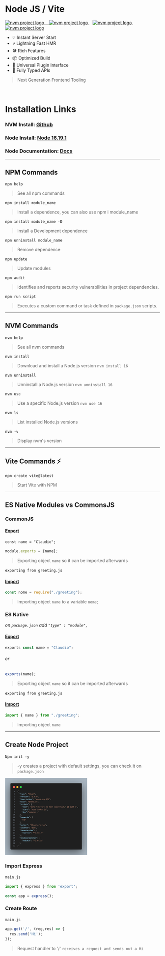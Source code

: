 # Node JS / Vite

<a href="https://cdn.freebiesupply.com/logos/large/2x/nodejs-1-logo-png-transparent.png">
  <picture>
    <source media="(prefers-color-scheme: dark)" srcset="https://cdn.freebiesupply.com/logos/large/2x/nodejs-1-logo-png-transparent.png" />
    <img src="https://raw.githubusercontent.com/nvm-sh/logos/HEAD/nvm-logo-color.svg" height="50" alt="nvm project logo" />
  </picture>&nbsp;&nbsp; 
  <picture>
    <source media="(prefers-color-scheme: dark)" srcset="https://vitejs.dev/logo-with-shadow.png" />
    <img src="https://vitejs.dev/logo-with-shadow.png" height="50" alt="nvm project logo" />
  </picture>
</a> &nbsp;&nbsp; 
<a href="https://github.com/nvm-sh/logos">
  <picture>
    <source media="(prefers-color-scheme: dark)" srcset="https://raw.githubusercontent.com/nvm-sh/logos/HEAD/nvm-logo-white.svg" />
    <img src="https://raw.githubusercontent.com/nvm-sh/logos/HEAD/nvm-logo-color.svg" height="50" alt="nvm project logo" />
  </picture>
</a>&nbsp; &nbsp; 
<a href="https://andrejgajdos.com/wp-content/uploads/2019/11/npm-logo.png?x24361">
  <picture>
    <source media="(prefers-color-scheme: dark)" srcset="https://andrejgajdos.com/wp-content/uploads/2019/11/npm-logo.png?x24361" />
    <img src="https://raw.githubusercontent.com/nvm-sh/logos/HEAD/nvm-logo-color.svg" height="50" alt="nvm project logo" />
  </picture>
</a>

<br>

- 💡 Instant Server Start
- ⚡️ Lightning Fast HMR
- 🛠️ Rich Features
- 📦 Optimized Build
- 🔩 Universal Plugin Interface
- 🔑 Fully Typed APIs

>Next Generation Frontend Tooling

<br>

# Installation Links


### NVM Install: [Github](https://github.com/nvm-sh/nvm)

### Node Install: [Node 16.19.1](https://nodejs.org/download/release/v16.19.1/node-v16.19.1-x64.msi)

### Node Documentation: [Docs](https://nodejs.org/docs/latest-v18.x/api/)

---
## NPM Commands

```shell
npm help
```  
> See all npm commands


```shell
npm install module_name
```  
> Install a dependence, you can also use npm i module_name

```shell
npm install module_name -D
```  
> Install a Development dependence

```shell
npm unninstall module_name
```  
> Remove dependence

```shell
npm update
```  
> Update modules

```shell
npm audit
```  
> Identifies and reports security vulnerabilities in project dependencies.

```shell
npm run script
```  
> Executes a custom command or task defined in `package.json` scripts.


---

## NVM Commands



```shell
nvm help
```  
> See all nvm commands

```shell
nvm install
```  
> Download and install a Node.js version `nvm install 16`

```shell
nvm unninstall
```  
> Unninstall a Node.js version `nvm unninstall 16`

```shell
nvm use
```  
> Use a specific Node.js version `nvm use 16`

```shell
nvm ls
```  
> List installed Node.js versions

```shell
nvm -v
```  
> Display nvm's version
                   
---

## Vite Commands ⚡

```shell
npm create vite@latest
```  
> Start Vite with NPM

---

## ES Native Modules vs CommonsJS


### CommonJS

#### <u>Export</u>
`const name = "Claudio";`
```javascript
module.exports = {name};
```  
> Exporting object `name` so it can be imported afterwards

`exporting from greeting.js`

#### <u>Import</u>
```javascript
const nome = require("./greeting");
```  
> Importing object `name` to a variable `nome`;

### ES Native
*on `package.json`*
*add `"type" : "module",`*
#### <u>Export</u>
```javascript
exports const name = "Claudio";
```
###### or
```javascript
exports(name);
```  
> Exporting object `name` so it can be imported afterwards

`exporting from greeting.js`

#### <u>Import</u>
```javascript
import { name } from "./greeting";
```  
> Importing object `name`
---

## Create Node Project

```javascript
Npm init –y
```  
> -y creates a project with default settings, you can check it on
`package.json`

<img src="imgs/package.png" height="250">

 ### Import Express
`main.js`

```javascript
import { express } from 'export';
``` 

```javascript
const app = express();
``` 
 ### Create Route
 `main.js`

```javascript
app.get('/', (reg,res) => {
  res.send('Hi');
});
``` 
>Request handler to '/' `receives a request and sends out a Hi`
